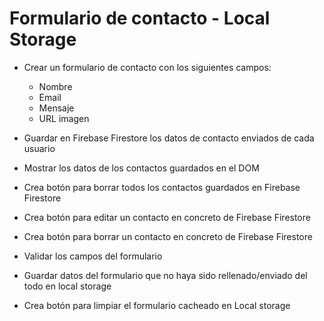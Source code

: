 # Formulario de contacto - Local Storage

- Crear un formulario de contacto con los siguientes campos:
    - Nombre
    - Email
    - Mensaje
    - URL imagen

- Guardar en Firebase Firestore los datos de contacto enviados de cada usuario
- Mostrar los datos de los contactos guardados en el DOM
- Crea botón para borrar todos los contactos guardados en Firebase Firestore
- Crea botón para editar un contacto en concreto de Firebase Firestore
- Crea botón para borrar un contacto en concreto de Firebase Firestore
- Validar los campos del formulario
- Guardar datos del formulario que no haya sido rellenado/enviado del todo en local storage
- Crea botón para limpiar el formulario cacheado en Local storage